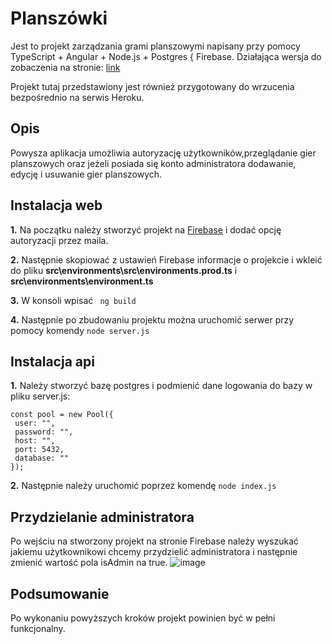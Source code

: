 # Planszówki
Jest to projekt zarządzania grami planszowymi napisany przy pomocy TypeScript + Angular + Node.js + Postgres { Firebase. Działająca wersja do zobaczenia na stronie: 
[link](http://planszowkiweb.herokuapp.com/login)

Projekt tutaj przedstawiony jest również przygotowany do wrzucenia bezpośrednio na serwis Heroku.

## Opis

Powysza aplikacja umożliwia autoryzację użytkowników,przeglądanie gier planszowych oraz jeżeli posiada się konto administratora dodawanie, edycję i usuwanie gier planszowych.



## Instalacja web

**1.** Na początku należy stworzyć projekt na [Firebase](https://console.firebase.google.com/) i dodać opcję autoryzacji przez maila.

**2.** Następnie skopiować z ustawień Firebase informacje o projekcie i wkleić do pliku **src\environments\src\environments.prod.ts** i **src\environments\environment.ts**

**3.** W konsoli wpisać ``` ng build```

**4.** Następnie po zbudowaniu projektu można uruchomić serwer przy pomocy komendy ``` node server.js ```

## Instalacja api
 
 **1.** Należy stworzyć bazę postgres i podmienić dane logowania do bazy w pliku server.js:
 ```
 const pool = new Pool({
  user: "",
  password: "",
  host: "",
  port: 5432,
  database: ""
});
```
**2.** Następnie należy uruchomić poprzez komendę ``` node index.js ```

## Przydzielanie administratora
Po wejściu na stworzony projekt na stronie Firebase należy wyszukać jakiemu użytkownikowi chcemy przydzielić administratora i następnie zmienić wartość pola isAdmin na true.
![image](https://i.ibb.co/QMNgDRY/test.png)

## Podsumowanie
Po wykonaniu powyższych kroków projekt powinien być w pełni funkcjonalny.
